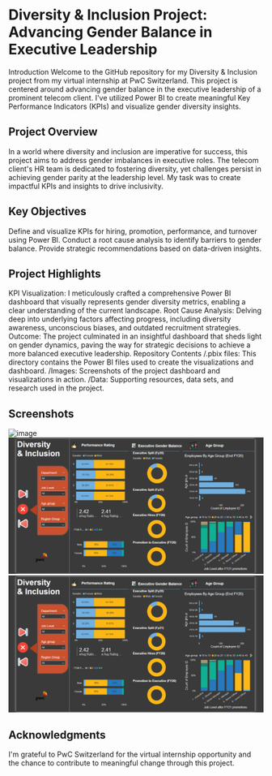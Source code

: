 # Diversity & Inclusion Project: Advancing Gender Balance in Executive Leadership
Introduction
Welcome to the GitHub repository for my Diversity & Inclusion project from my virtual internship at PwC Switzerland. This project is centered around advancing gender balance in the executive leadership of a prominent telecom client. I've utilized Power BI to create meaningful Key Performance Indicators (KPIs) and visualize gender diversity insights.

## Project Overview
In a world where diversity and inclusion are imperative for success, this project aims to address gender imbalances in executive roles. The telecom client's HR team is dedicated to fostering diversity, yet challenges persist in achieving gender parity at the leadership level. My task was to create impactful KPIs and insights to drive inclusivity.

## Key Objectives
Define and visualize KPIs for hiring, promotion, performance, and turnover using Power BI.
Conduct a root cause analysis to identify barriers to gender balance.
Provide strategic recommendations based on data-driven insights.

## Project Highlights
KPI Visualization: I meticulously crafted a comprehensive Power BI dashboard that visually represents gender diversity metrics, enabling a clear understanding of the current landscape.
Root Cause Analysis: Delving deep into underlying factors affecting progress, including diversity awareness, unconscious biases, and outdated recruitment strategies.
Outcome: The project culminated in an insightful dashboard that sheds light on gender dynamics, paving the way for strategic decisions to achieve a more balanced executive leadership.
Repository Contents
/.pbix files: This directory contains the Power BI files used to create the visualizations and dashboard.
/Images: Screenshots of the project dashboard and visualizations in action.
/Data: Supporting resources, data sets, and research used in the project.

## Screenshots
![image]([https://github.com/MrChauhan6465/Diversity_Inclusion_PWC_PowerBi/assets/89354259/5e5621ba-2d83-47ce-94e9-6254b8266d22](https://github.com/Jagannathro/Diversity-and-Inclusion/blob/main/d1.png))
![image](https://github.com/Jagannathro/Diversity-and-Inclusion/blob/main/d2.png)
![Image](https://github.com/Jagannathro/Diversity-and-Inclusion/blob/main/d2.png)


## Acknowledgments
I'm grateful to PwC Switzerland for the virtual internship opportunity and the chance to contribute to meaningful change through this project.
